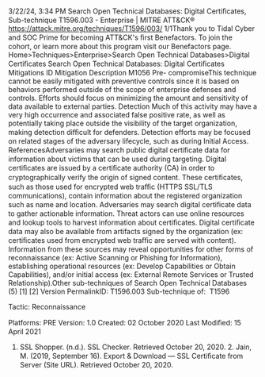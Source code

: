 3/22/24, 3:34 PM Search Open Technical Databases: Digital Certiﬁcates, Sub-technique T1596.003 - Enterprise | MITRE ATT&CK®
https://attack.mitre.org/techniques/T1596/003/ 1/1Thank you to Tidal Cyber and SOC Prime for becoming ATT&CK's ﬁrst Benefactors. To join the cohort, or learn more about this program visit our
Benefactors page.
Home>Techniques>Enterprise>Search Open Technical Databases>Digital Certiﬁcates
Search Open Technical Databases: Digital Certiﬁcates
Mitigations
ID Mitigation Description
M1056 Pre-
compromiseThis technique cannot be easily mitigated with preventive controls since it is based on behaviors performed
outside of the scope of enterprise defenses and controls. Efforts should focus on minimizing the amount
and sensitivity of data available to external parties.
Detection
Much of this activity may have a very high occurrence and associated false positive rate, as well as potentially taking place outside the
visibility of the target organization, making detection diﬃcult for defenders.
Detection efforts may be focused on related stages of the adversary lifecycle, such as during Initial Access.
ReferencesAdversaries may search public digital certiﬁcate data for information about victims that can be used during targeting. Digital certiﬁcates are
issued by a certiﬁcate authority (CA) in order to cryptographically verify the origin of signed content. These certiﬁcates, such as those used
for encrypted web traﬃc (HTTPS SSL/TLS communications), contain information about the registered organization such as name and
location.
Adversaries may search digital certiﬁcate data to gather actionable information. Threat actors can use online resources and lookup tools to
harvest information about certiﬁcates. Digital certiﬁcate data may also be available from artifacts signed by the organization (ex:
certiﬁcates used from encrypted web traﬃc are served with content). Information from these sources may reveal opportunities for other
forms of reconnaissance (ex: Active Scanning or Phishing for Information), establishing operational resources (ex: Develop Capabilities or
Obtain Capabilities), and/or initial access (ex: External Remote Services or Trusted Relationship).Other sub-techniques of Search Open Technical Databases (5)
[1]
[2]
Version PermalinkID: T1596.003
Sub-technique of:  T1596

Tactic: Reconnaissance

Platforms: PRE
Version: 1.0
Created: 02 October 2020
Last Modiﬁed: 15 April 2021
1. SSL Shopper. (n.d.). SSL Checker. Retrieved October 20, 2020. 2. Jain, M. (2019, September 16). Export & Download — SSL
Certiﬁcate from Server (Site URL). Retrieved October 20, 2020.
